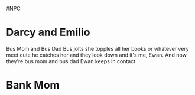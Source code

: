 #NPC 
# Darcy and Emilio
Bus Mom and Bus Dad
Bus jolts she topples all her books or whatever very meet cute he catches her and they look down and it's me, Ewan. And now they're bus mom and bus dad
Ewan keeps in contact

# Bank Mom
